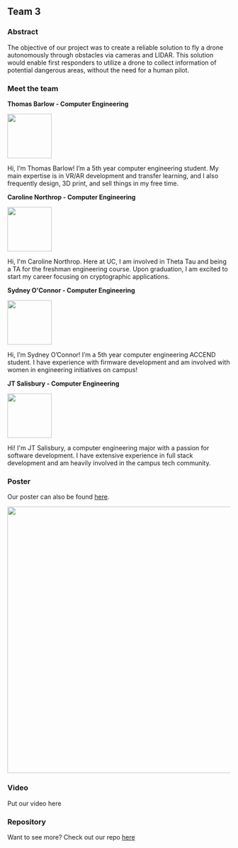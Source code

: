 ## Team 3

### Abstract 

The objective of our project was to create a reliable solution to fly a drone autonomously through obstacles via cameras and LIDAR. This solution would enable first responders to utilize a drone to collect information of potential dangerous areas, without the need for a human pilot.  

### Meet the team

 **Thomas Barlow - Computer Engineering**

  <img src="https://user-images.githubusercontent.com/50886022/111222331-1355e000-85b2-11eb-88e2-59599b0a0ac7.png" width="100" height="100"> 
  
  Hi, I’m Thomas Barlow! I’m a 5th year computer engineering student. My main expertise is in VR/AR development and transfer learning, and I also frequently design, 3D print, and sell things in my free time.
  
 
  **Caroline Northrop - Computer Engineering**
  
  <img src="https://user-images.githubusercontent.com/50886022/111222377-24065600-85b2-11eb-9042-4d4e0c132b67.png" width="100" height="100">
  
  Hi, I'm Caroline Northrop. Here at UC, I am involved in Theta Tau and being a TA for the freshman engineering course. Upon graduation, I am excited to start my career focusing on cryptographic applications.

  **Sydney O'Connor - Computer Engineering** 
  
  <img src="https://user-images.githubusercontent.com/50886022/111222434-341e3580-85b2-11eb-9176-52f7959fc14f.png" width="100" height="100"> 
  
  Hi, I’m Sydney O’Connor! I’m a 5th year computer engineering ACCEND student. I have experience with firmware development and am involved with women in engineering initiatives on campus!
  
  
  **JT Salisbury - Computer Engineering**
  
  <img src="https://user-images.githubusercontent.com/50886022/111222453-3da79d80-85b2-11eb-8ea4-5a14caae3621.png" width="100" height="100">
  
  Hi! I'm JT Salisbury, a computer engineering major with a passion for software development. I have extensive experience in full stack development and am heavily involved in the campus tech community.


### Poster 

Our poster can also be found <a href="https://user-images.githubusercontent.com/50886022/112033619-fb331300-8b13-11eb-916b-c0b594ec64ec.png" target="_blank">here</a>.

<img src="https://user-images.githubusercontent.com/50886022/112033619-fb331300-8b13-11eb-916b-c0b594ec64ec.png" width="1200" height="600">

### Video 

Put our video here 

### Repository

Want to see more? Check out our repo [here](https://github.com/jtsalisbury/ipaq)
